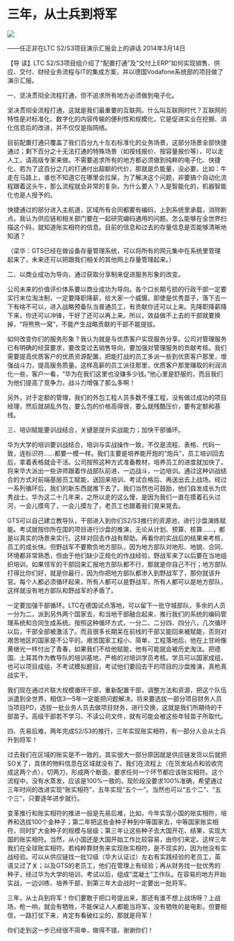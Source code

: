 # 三年，从士兵到将军
<img class="pv" src="https://api.visitor.plantree.me/visitor-badge/pv?namespace=plantree.me&key=renzhengfei-speeches/三年从士兵到将军.md">


——任正非在LTC S2/S3项目演示汇报会上的讲话
2014年3月14日



【导  读】LTC S2/S3项目组介绍了“配置打通”及“交付上ERP”如何实现销售、供应、交付、财经业务流程与IT的集成方案，并以德国Vodafone系统部的项目做了演示汇报。



一、坚决贯彻全流程打通，但不追求所有地方必须做到电子化。

坚决贯彻全流程打通，这就是我们最重要的互联网。什么叫互联网时代？互联网的特性是对标准化、数字化的内容传输的便利性和规模化，它是促进实业在挖掘、消化信息后的改进，并不仅仅是指网络。

目前配置打通只覆盖了我们百分九十左右标准化的业务场景，这部分场景全部快捷通过；剩下百分之十无法打通的特殊场景（如按线报价、按容量报价等），可以走人工，请高级专家来做。不需要追求所有的地方都必须做到纯粹的电子化、快捷化，若为了这百分之几的打通付出超额的代价，那就是负能量，没必要。比如：牛走在马路上，谁也不知道它在哪里会拉屎，为了解决这个问题，非要搞个自动化流程跟着这头牛，那么流程就会非常的复杂。为什么要人？人是智能化的，机器智能化也是人授予的。

快捷通过的部分进入主航道，区域所有合同都要有编码，上到系统里承载，消除断点。我认为供应链和相关部门要在一起研究编码通用的问题。怎么能够在全世界扫描这个码，就知道账实相符的信息。目前的信息和过去的存量信息是否能够清晰地知道？

（梁华：GTS已经在做设备存量管理系统，可以将所有的网元集中在系统里管理起来了，未来还可以把跟我们相关的其他网上存量管理起来。）

二、以商业成功为导向，通过获取分享制来促进服务形象的改变。

公司未来的价值评价体系要以商业成功为导向。各个口长期亏损的行政干部一定要实行末位淘汰制，一定要降职降薪，给大家一个威慑。即使是优秀苗子，落下去一下有啥不可以，进入战略预备队当普通员工，有贡献你还可以上来。先降职降薪降下来，你还可以冲锋，干好了还可以再上来。所以，效益做不上去的干部就要换掉，“将熊熊一窝”，不能产生战略贡献的干部不能提拔。

如何改变你们的服务形象？我认为就是与优质客户实现服务分享。公司对管理服务已有明确的经营要求，要改变过去销售导向，要加强对管理服务的贡献考核。我们需要提高优质客户的优质资源配置，把能打战的员工多派一些到优质客户那里，增强战斗力，提高服务质量。这样高薪的员工派往那里，优质客户那里赚取的利润消化一些，客户一看，“华为在我们这里也没赚多少钱。”他心里是舒服的，而且我们为他们提高了竞争力，战斗力增强了那么多啊！

另外，对于定额的管理，我们的外包工程人员多数不懂工程，没有做过成功的项目经理，然后就胡乱外包，要么包的价格高得很，要么就残酷压价，要有定额和基线。

三、培训赋能要训战结合，关键是提升实战能力；加快干部循环。

华为大学的培训要训战结合，培训与实战操作一致，不仅是流程、表格、代码一致，连标识符……都要一模一样。我们主要是培养能开炮的“炮兵”，员工培训回去后，拿着表格就会干活。公司按照这种方式准备教材，培养员工的进度就加快了。将来华大派出一些讲师跟着作战部队前进，一边战斗，一边培训。通过这种训战结合的方式对前端基层员工赋能，送回来培训、考试合格后、再送出去上战场。经过一系列循环后，我们的新东西就推下去了。我们当然也可鼓励，他们自发成长为优秀战士。华为这二十几年来，之所以走的这么慢，是因为我们一直在摸着石头过河，一会儿摸弯了，一会儿摸左了，老员工也跟着我们晃来晃去。

GTS可以自己建立教导队，干部进入到你们S2/S3推行的资源池，进行沙盘演练赋能。考试就按你所在国的项目进行沙盘的推演，无论从计划、预算、核算……，都是以真实的场景来实行。这样对回去作战有帮助。再看你的实战后的结果来考核，员工的成长快。但野战军不要欺负地方部队，因为地方部队对地形、地貌、合同、环境都非常熟悉，但由于他们缺少正规化的作战经验，野战军来了以后要在当地组织培训。如果领军的干部回来汇报地方部队都不行，那就是你自己不行；地方部队打得比你们好，就是你最行，因为你把地方部队都渗入到野战军了，那你就该升官。每个人都必须循环起来，所有人都可以是野战军，所有人都可以是地方部队，这样就没有地方部队和野战军的矛盾了。

一定要加强干部循环。LTC在德国试点落地，可以留下一批守城部队，多余的人员一分为二，派到另外两个国家去，和当地干部融合起来，推行我们的系统的编码管理系统和合同生成系统。按照这种循环方式，一分二、二分四、四分八，几次循环以后，干部全部被激活了。而且很多长期呆在前线的干部又能回来被赋能，否则对艰苦地区的国家是不公平的。艰苦国家工程小、简单，工程落地后，他在上甘岭像黄继光一样付出了青春，如果我们不给他赋能，他有可能就会被历史淘汰。把德国、土耳其作为教导队的培训基地，严格的对培训学员考核。学员可以国家成组，也可以项目成组，不考试模拟题目，考试他们要回去干的项目的沙盘推演，真枪真战实干。

我们现在通过片联大规模循环干部，重新配置干部，调整方法和资源，把这个队伍派遣到全世界，相信3—5年一定能把问题解决。将来要选拔一部分项目财务人员当项目PD，选拔一批业务人员去做项目财务，进行交换，这就是我们所期待的干部苗子。高级干部若不学习、不读公司文件，就有可能会被这些年轻苗子所取代。

四、先易后难，两年完成S2/S3的推行，三年实现账实相符，有一部分人会从士兵升到将军！

过去我们在区域的账实是不一致的，其实很大一部分原因就是供应链发货以后就把SO关了，具体的物料信息在区域就没有了。我们在流程上（在货发站点和验收完成这两个点），切两刀，形成两个断面，要求任何一个环节都应该账实相符。这个流程中，没有水蒸发，应该是100%一致的。现阶段没要求100%准确，希望通过三年时间的改进实现“账实相符”，五年实现“五个一”。当然也可以“五个二”、“五个三”，只要逐年进步就行。

变革推行和账实相符的推进一般是先易后难，比如，今年实现小国的账实相符，培养和选拔100个金种子；第二年把这些金种子种到中等国家去，中等国家账实相符，同时扩大金种子的规模与层级；第三年让这些种子去大国开花、结果，实现大国的账实相符。当然，从小国还是大国开始工作比较容易，由你们来定。这样三年我们在全球账实相符。若纯粹靠财务来实现账实相符，是不现实的，因为他没有实战经验。可以从供应链找一批12级（华大认证过）左右有实践经验的老员工，英语又过了关；以及GTS的老员工，他们在管理上有经验；再从财务找一批优秀的种子，经过华为大学的培训、考试以后，组成“混凝土”工作队。在容易的地方开始实战，一边训练、培养干部，到第三年大会战时一定要出一批将军。

三年，从士兵到将军！你们要敢于把口号提出来，那还有谁不想上战场呀？上战场，枪一响，就会有牺牲，不能保证人人都能当将军，没有牺牲的是电影。但要相信，一路打仗下来，肯定有看破红尘的，那就是将军！

你们走到这一步已经很不简单，做得不错，谢谢你们！
